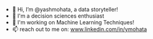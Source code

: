 - 👋 Hi, I’m @yashmohata, a data storyteller!
- 👀 I'm a decision sciences enthusiast
- 🌱 I'm working on Machine Learning Techniques!
- 📫 reach out to me on: www.linkedin.com/in/ymohata
<!---
yashmohata/yashmohata is a ✨ special ✨ repository because its `README.md` (this file) appears on your GitHub profile.
You can click the Preview link to take a look at your changes.
--->
